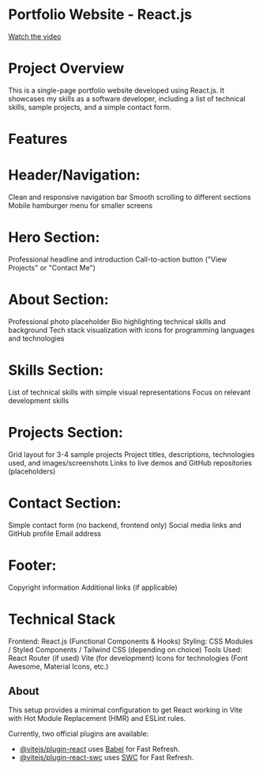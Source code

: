 # Portfolio Website - React.js

[Watch the video](Screen%20Recording%202025-03-04%20151635.mp4)

# Project Overview

This is a single-page portfolio website developed using React.js. It showcases my skills as a software developer, including a list of technical skills, sample projects, and a simple contact form.

# Features

# Header/Navigation:

Clean and responsive navigation bar
Smooth scrolling to different sections
Mobile hamburger menu for smaller screens

# Hero Section:

Professional headline and introduction
Call-to-action button ("View Projects" or "Contact Me")

# About Section:

Professional photo placeholder
Bio highlighting technical skills and background
Tech stack visualization with icons for programming languages and technologies

# Skills Section:

List of technical skills with simple visual representations
Focus on relevant development skills

# Projects Section:

Grid layout for 3-4 sample projects
Project titles, descriptions, technologies used, and images/screenshots
Links to live demos and GitHub repositories (placeholders)

# Contact Section:

Simple contact form (no backend, frontend only)
Social media links and GitHub profile
Email address

# Footer:

Copyright information
Additional links (if applicable)

# Technical Stack
Frontend: React.js (Functional Components & Hooks)
Styling: CSS Modules / Styled Components / Tailwind CSS (depending on choice)
Tools Used:
React Router (if used)
Vite (for development)
Icons for technologies (Font Awesome, Material Icons, etc.)

## About

This setup provides a minimal configuration to get React working in Vite with Hot Module Replacement (HMR) and ESLint rules.

Currently, two official plugins are available:

- [@vitejs/plugin-react](https://github.com/vitejs/vite-plugin-react/blob/main/packages/plugin-react/README.md) uses [Babel](https://babeljs.io/) for Fast Refresh.
- [@vitejs/plugin-react-swc](https://github.com/vitejs/vite-plugin-react-swc) uses [SWC](https://swc.rs/) for Fast Refresh.
